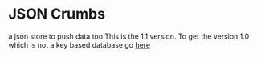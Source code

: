 # JSON Crumbs
a json store to push data too
This is the 1.1 version. To get the version 1.0 which is not a key based database go [here](https://github.com/imagineeeinc/json-crumbs/tree/v1.0)
